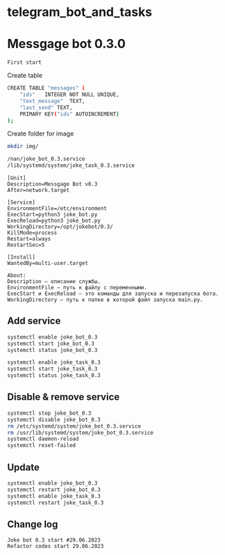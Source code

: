 # telegram_bot_and_tasks
# Messgage bot 0.3.0

```text
First start
```
Create table
```bash
CREATE TABLE "messages" (
	"ids"	INTEGER NOT NULL UNIQUE,
	"text_message"	TEXT,
	"last_send"	TEXT,
	PRIMARY KEY("ids" AUTOINCREMENT)
);
```
Create folder for image
```bash
mkdir img/
```


```bash
/nan/joke_bot_0.3.service
/lib/systemd/system/joke_task_0.3.service
```
```text
[Unit]
Description=Messgage Bot v0.3
After=network.target

[Service]
EnvironmentFile=/etc/environment
ExecStart=python3 joke_bot.py
ExecReload=python3 joke_bot.py
WorkingDirectory=/opt/jokebot/0.3/
KillMode=process
Restart=always
RestartSec=5

[Install]
WantedBy=multi-user.target
```
```text
About:
Description — описание службы.
EnvironmentFile — путь к файлу с переменными.
ExecStart и ExecReload — это команды для запуска и перезапуска бота.
WorkingDirectory — путь к папке в которой файл запуска main.py.
```
## Add service
```bash
systemctl enable joke_bot_0.3
systemctl start joke_bot_0.3
systemctl status joke_bot_0.3

systemctl enable joke_task_0.3
systemctl start joke_task_0.3
systemctl status joke_task_0.3
```
## Disable & remove service
```bash
systemctl stop joke_bot_0.3
systemctl disable joke_bot_0.3
rm /etc/systemd/system/joke_bot_0.3.service
rm /usr/lib/systemd/system/joke_bot_0.3.service
systemctl daemon-reload
systemctl reset-failed
```

## Update
```bash
systemctl enable joke_bot_0.3
systemctl restart joke_bot_0.3
systemctl enable joke_task_0.3
systemctl restart joke_task_0.3
```
## Change log
``` 
Joke bot 0.3 start #29.06.2023
Refactor codes start 29.06.2023
